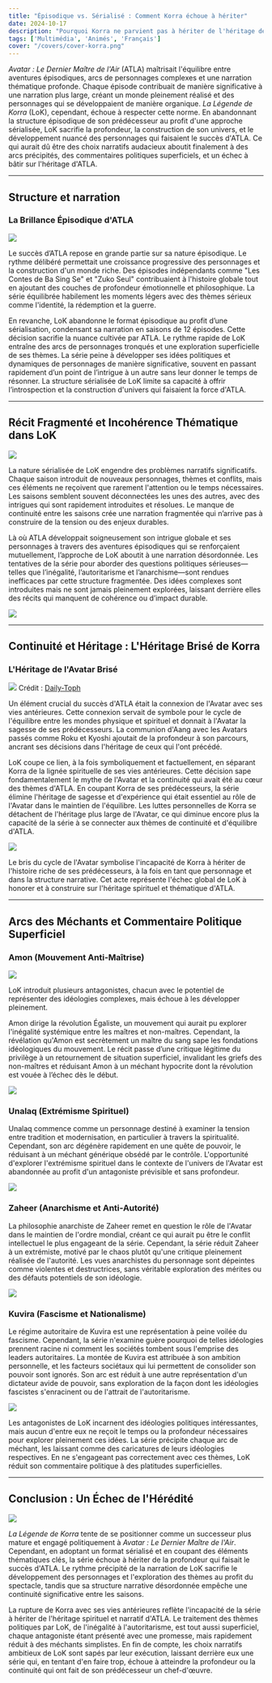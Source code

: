 ```yaml
---
title: "Épisodique vs. Sérialisé : Comment Korra échoue à hériter"
date: 2024-10-17
description: "Pourquoi Korra ne parvient pas à hériter de l'héritage de son prédécesseur."
tags: ['Multimédia', 'Animés', 'Français']
cover: "/covers/cover-korra.png"
---
```


*Avatar : Le Dernier Maître de l'Air* (ATLA) maîtrisait l'équilibre entre aventures épisodiques, arcs de personnages complexes et une narration thématique profonde. Chaque épisode contribuait de manière significative à une narration plus large, créant un monde pleinement réalisé et des personnages qui se développaient de manière organique. *La Légende de Korra* (LoK), cependant, échoue à respecter cette norme. En abandonnant la structure épisodique de son prédécesseur au profit d'une approche sérialisée, LoK sacrifie la profondeur, la construction de son univers, et le développement nuancé des personnages qui faisaient le succès d'ATLA. Ce qui aurait dû être des choix narratifs audacieux aboutit finalement à des arcs précipités, des commentaires politiques superficiels, et un échec à bâtir sur l'héritage d'ATLA.

---

## Structure et narration

### La Brillance Épisodique d'ATLA

![](image-185.png)

Le succès d’ATLA repose en grande partie sur sa nature épisodique. Le rythme délibéré permettait une croissance progressive des personnages et la construction d'un monde riche. Des épisodes indépendants comme "Les Contes de Ba Sing Se" et "Zuko Seul" contribuaient à l'histoire globale tout en ajoutant des couches de profondeur émotionnelle et philosophique. La série équilibrée habilement les moments légers avec des thèmes sérieux comme l'identité, la rédemption et la guerre.

En revanche, LoK abandonne le format épisodique au profit d’une sérialisation, condensant sa narration en saisons de 12 épisodes. Cette décision sacrifie la nuance cultivée par ATLA. Le rythme rapide de LoK entraîne des arcs de personnages tronqués et une exploration superficielle de ses thèmes. La série peine à développer ses idées politiques et dynamiques de personnages de manière significative, souvent en passant rapidement d’un point de l’intrigue à un autre sans leur donner le temps de résonner. La structure sérialisée de LoK limite sa capacité à offrir l’introspection et la construction d'univers qui faisaient la force d'ATLA.

---

## Récit Fragmenté et Incohérence Thématique dans LoK

![](image-187.png)

La nature sérialisée de LoK engendre des problèmes narratifs significatifs. Chaque saison introduit de nouveaux personnages, thèmes et conflits, mais ces éléments ne reçoivent que rarement l'attention ou le temps nécessaires. Les saisons semblent souvent déconnectées les unes des autres, avec des intrigues qui sont rapidement introduites et résolues. Le manque de continuité entre les saisons crée une narration fragmentée qui n’arrive pas à construire de la tension ou des enjeux durables.

Là où ATLA développait soigneusement son intrigue globale et ses personnages à travers des aventures épisodiques qui se renforçaient mutuellement, l’approche de LoK aboutit à une narration désordonnée. Les tentatives de la série pour aborder des questions politiques sérieuses—telles que l’inégalité, l’autoritarisme et l’anarchisme—sont rendues inefficaces par cette structure fragmentée. Des idées complexes sont introduites mais ne sont jamais pleinement explorées, laissant derrière elles des récits qui manquent de cohérence ou d’impact durable.

![](image-188.png)

---

## Continuité et Héritage : L'Héritage Brisé de Korra

### L'Héritage de l'Avatar Brisé

![](image-189.png)
Crédit : [Daily-Toph](https://daily-toph.tumblr.com/post/627552236637159424/s2ep1-the-avatar-state-i-just-wanted-to-do-a)

Un élément crucial du succès d'ATLA était la connexion de l'Avatar avec ses vies antérieures. Cette connexion servait de symbole pour le cycle de l'équilibre entre les mondes physique et spirituel et donnait à l'Avatar la sagesse de ses prédécesseurs. La communion d'Aang avec les Avatars passés comme Roku et Kyoshi ajoutait de la profondeur à son parcours, ancrant ses décisions dans l'héritage de ceux qui l'ont précédé.

LoK coupe ce lien, à la fois symboliquement et factuellement, en séparant Korra de la lignée spirituelle de ses vies antérieures. Cette décision sape fondamentalement le mythe de l'Avatar et la continuité qui avait été au cœur des thèmes d'ATLA. En coupant Korra de ses prédécesseurs, la série élimine l'héritage de sagesse et d'expérience qui était essentiel au rôle de l'Avatar dans le maintien de l'équilibre. Les luttes personnelles de Korra se détachent de l'héritage plus large de l'Avatar, ce qui diminue encore plus la capacité de la série à se connecter aux thèmes de continuité et d'équilibre d'ATLA.

![](image-190.png)

Le bris du cycle de l'Avatar symbolise l'incapacité de Korra à hériter de l'histoire riche de ses prédécesseurs, à la fois en tant que personnage et dans la structure narrative. Cet acte représente l'échec global de LoK à honorer et à construire sur l'héritage spirituel et thématique d'ATLA.

---

## Arcs des Méchants et Commentaire Politique Superficiel

### Amon (Mouvement Anti-Maîtrise)

![](image-192.png)

LoK introduit plusieurs antagonistes, chacun avec le potentiel de représenter des idéologies complexes, mais échoue à les développer pleinement.

Amon dirige la révolution Égaliste, un mouvement qui aurait pu explorer l'inégalité systémique entre les maîtres et non-maîtres. Cependant, la révélation qu'Amon est secrètement un maître du sang sape les fondations idéologiques du mouvement. Le récit passe d’une critique légitime du privilège à un retournement de situation superficiel, invalidant les griefs des non-maîtres et réduisant Amon à un méchant hypocrite dont la révolution est vouée à l’échec dès le début.

![](image-193.png)

### Unalaq (Extrémisme Spirituel)

Unalaq commence comme un personnage destiné à examiner la tension entre tradition et modernisation, en particulier à travers la spiritualité. Cependant, son arc dégénère rapidement en une quête de pouvoir, le réduisant à un méchant générique obsédé par le contrôle. L'opportunité d'explorer l'extrémisme spirituel dans le contexte de l'univers de l'Avatar est abandonnée au profit d'un antagoniste prévisible et sans profondeur.

![](image-195.png)

### Zaheer (Anarchisme et Anti-Autorité)

La philosophie anarchiste de Zaheer remet en question le rôle de l'Avatar dans le maintien de l'ordre mondial, créant ce qui aurait pu être le conflit intellectuel le plus engageant de la série. Cependant, la série réduit Zaheer à un extrémiste, motivé par le chaos plutôt qu'une critique pleinement réalisée de l'autorité. Les vues anarchistes du personnage sont dépeintes comme violentes et destructrices, sans véritable exploration des mérites ou des défauts potentiels de son idéologie.

![](image-196.png)

### Kuvira (Fascisme et Nationalisme)

Le régime autoritaire de Kuvira est une représentation à peine voilée du fascisme. Cependant, la série n'examine guère pourquoi de telles idéologies prennent racine ni comment les sociétés tombent sous l'emprise des leaders autoritaires. La montée de Kuvira est attribuée à son ambition personnelle, et les facteurs sociétaux qui lui permettent de consolider son pouvoir sont ignorés. Son arc est réduit à une autre représentation d'un dictateur avide de pouvoir, sans exploration de la façon dont les idéologies fascistes s'enracinent ou de l'attrait de l'autoritarisme.

![](image-198.png)

Les antagonistes de LoK incarnent des idéologies politiques intéressantes, mais aucun d'entre eux ne reçoit le temps ou la profondeur nécessaires pour explorer pleinement ces idées. La série précipite chaque arc de méchant, les laissant comme des caricatures de leurs idéologies respectives. En ne s'engageant pas correctement avec ces thèmes, LoK réduit son commentaire politique à des platitudes superficielles.

---

## Conclusion : Un Échec de l'Hérédité

![](image-203.png)

*La Légende de Korra* tente de se positionner comme un successeur plus mature et engagé politiquement à *Avatar : Le Dernier Maître de l'Air*. Cependant, en adoptant un format sérialisé et en coupant des éléments thématiques clés, la série échoue à hériter de la profondeur qui faisait le succès d'ATLA. Le rythme précipité de la narration de LoK sacrifie le développement des personnages et l'exploration des thèmes au profit du spectacle, tandis que sa structure narrative désordonnée empêche une continuité significative entre les saisons.

La rupture de Korra avec ses vies antérieures reflète l'incapacité de la série à hériter de l'héritage spirituel et narratif d'ATLA. Le traitement des thèmes politiques par LoK, de l'inégalité à l'autoritarisme, est tout aussi superficiel, chaque antagoniste étant présenté avec une promesse, mais rapidement réduit à des méchants simplistes. En fin de compte, les choix narratifs ambitieux de LoK sont sapés par leur exécution, laissant derrière eux une série qui, en tentant d'en faire trop, échoue à atteindre la profondeur ou la continuité qui ont fait de son prédécesseur un chef-d'œuvre.
